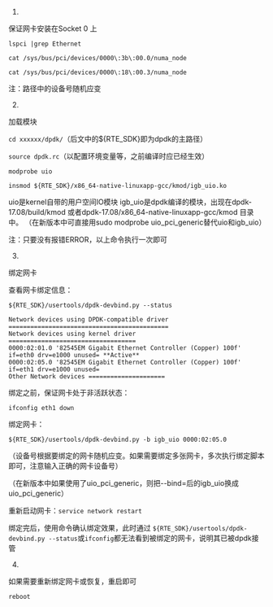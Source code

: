 1.

保证网卡安装在Socket 0 上

`lspci |grep Ethernet`

`cat /sys/bus/pci/devices/0000\:3b\:00.0/numa_node `

`cat /sys/bus/pci/devices/0000\:18\:00.3/numa_node`

注：路径中的设备号随机应变

2.

加载模块

`cd xxxxxx/dpdk/`（后文中的${RTE_SDK}即为dpdk的主路径）

`source dpdk.rc`（以配置环境变量等，之前编译时应已经生效）

`modprobe uio`

`insmod ${RTE_SDK}/x86_64-native-linuxapp-gcc/kmod/igb_uio.ko`

uio是kernel自带的用户空间IO模块
igb_uio是dpdk编译的模块，出现在dpdk-17.08/build/kmod 或者dpdk-17.08/x86_64-native-linuxapp-gcc/kmod 目录中。
（在新版本中可直接用sudo modprobe uio_pci_generic替代uio和igb_uio）

注：只要没有报错ERROR，以上命令执行一次即可

3.

绑定网卡

查看网卡绑定信息：

 `${RTE_SDK}/usertools/dpdk-devbind.py --status`

```
Network devices using DPDK-compatible driver ============================================
Network devices using kernel driver ===================================
0000:02:01.0 '82545EM Gigabit Ethernet Controller (Copper) 100f' if=eth0 drv=e1000 unused= **Active**
0000:02:05.0 '82545EM Gigabit Ethernet Controller (Copper) 100f' if=eth1 drv=e1000 unused=
Other Network devices =====================
```

绑定之前，保证网卡处于非活跃状态：

`ifconfig eth1 down`

绑定网卡：

`${RTE_SDK}/usertools/dpdk-devbind.py -b igb_uio 0000:02:05.0`

（设备号根据要绑定的网卡随机应变。如果需要绑定多张网卡，多次执行绑定脚本即可，注意输入正确的网卡设备号）

（在新版本中如果使用了uio_pci_generic，则把--bind=后的igb_uio换成uio_pci_generic）

重新启动网卡：`service network restart`

绑定完后，使用命令确认绑定效果，此时通过 `${RTE_SDK}/usertools/dpdk-devbind.py --status`或`ifconfig`都无法看到被绑定的网卡，说明其已被dpdk接管

4.

如果需要重新绑定网卡或恢复，重启即可

`reboot`
